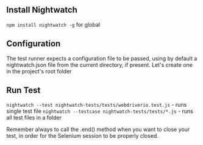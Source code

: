 ## Install Nightwatch

`npm install nightwatch -g` for global

## Configuration

The test runner expects a configuration file to be passed, using by default a nightwatch.json file from the current directory, if present. Let's create one in the project's root folder

## Run Test

`nightwatch --test nightwatch-tests/tests/webdriverio.test.js` - runs single test file
`nightwatch --testcase nightwatch-tests/tests/*.js` - runs all test files in a folder

Remember always to call the .end() method when you want to close your test, in order for the Selenium session to be properly closed.
